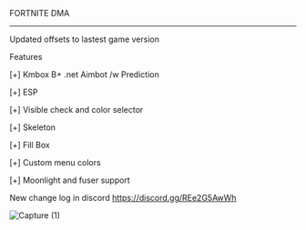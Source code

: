 FORTNITE DMA
_______________________________________________________________________

Updated offsets to lastest game version

Features

[+] Kmbox B+ .net Aimbot /w Prediction

[+] ESP

[+] Visible check and color selector

[+] Skeleton

[+] Fill Box

[+] Custom menu colors

[+] Moonlight and fuser support

New change log in discord
https://discord.gg/REe2G5AwWh

![Capture (1)](https://github.com/jouh1/Fortnite-DMA/assets/170565559/674b2417-5a03-4169-9920-4abc83860fbc)
